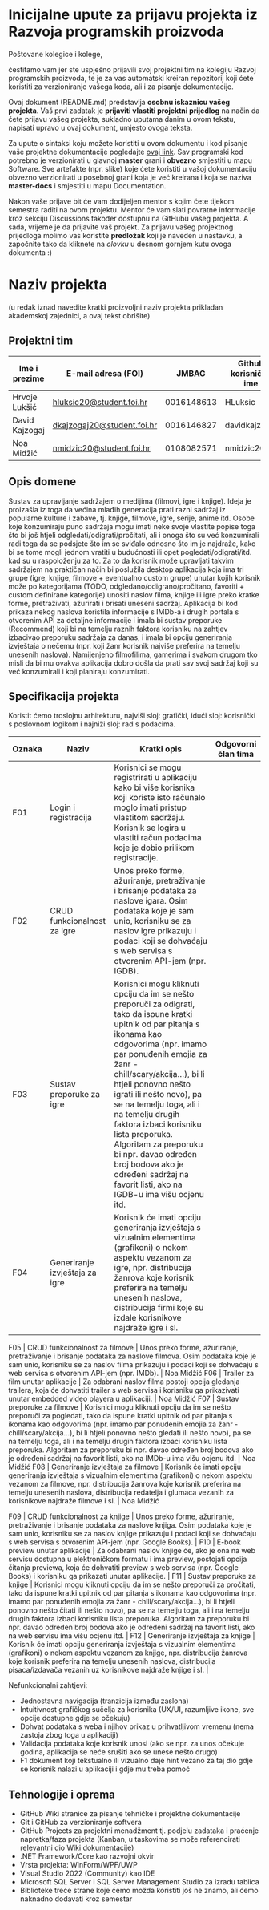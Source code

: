 # Inicijalne upute za prijavu projekta iz Razvoja programskih proizvoda

Poštovane kolegice i kolege, 

čestitamo vam jer ste uspješno prijavili svoj projektni tim na kolegiju Razvoj programskih proizvoda, te je za vas automatski kreiran repozitorij koji ćete koristiti za verzioniranje vašega koda, ali i za pisanje dokumentacije.

Ovaj dokument (README.md) predstavlja **osobnu iskaznicu vašeg projekta**. Vaš prvi zadatak je **prijaviti vlastiti projektni prijedlog** na način da ćete prijavu vašeg projekta, sukladno uputama danim u ovom tekstu, napisati upravo u ovaj dokument, umjesto ovoga teksta.

Za upute o sintaksi koju možete koristiti u ovom dokumentu i kod pisanje vaše projektne dokumentacije pogledajte [ovaj link](https://guides.github.com/features/mastering-markdown/).
Sav programski kod potrebno je verzionirati u glavnoj **master** grani i **obvezno** smjestiti u mapu Software. Sve artefakte (npr. slike) koje ćete koristiti u vašoj dokumentaciju obvezno verzionirati u posebnoj grani koja je već kreirana i koja se naziva **master-docs** i smjestiti u mapu Documentation.

Nakon vaše prijave bit će vam dodijeljen mentor s kojim ćete tijekom semestra raditi na ovom projektu. Mentor će vam slati povratne informacije kroz sekciju Discussions također dostupnu na GitHubu vašeg projekta. A sada, vrijeme je da prijavite vaš projekt. Za prijavu vašeg projektnog prijedloga molimo vas koristite **predložak** koji je naveden u nastavku, a započnite tako da kliknete na *olovku* u desnom gornjem kutu ovoga dokumenta :) 

# Naziv projekta
(u redak iznad navedite kratki proizvoljni naziv projekta prikladan akademskoj zajednici, a ovaj tekst obrišite)

## Projektni tim

Ime i prezime | E-mail adresa (FOI) | JMBAG | Github korisničko ime
------------  | ------------------- | ----- | ---------------------
Hrvoje Lukšić | hluksic20@student.foi.hr | 0016148613 | HLuksic
David Kajzogaj | dkajzogaj20@student.foi.hr | 0016146827 | davidkajzogaj
Noa Midžić | nmidzic20@student.foi.hr | 0108082571 | nmidzic20

## Opis domene
Sustav za upravljanje sadržajem o medijima (filmovi, igre i knjige). 
Ideja je proizašla iz toga da većina mlađih generacija prati razni sadržaj iz popularne kulture i zabave, tj. knjige, filmove, igre, serije, anime itd. Osobe koje konzumiraju puno sadržaja mogu imati neke svoje vlastite popise toga što bi još htjeli odgledati/odigrati/pročitati, ali i onoga što su već konzumirali radi toga da se podsjete što im se sviđalo odnosno što im je najdraže, kako bi se tome mogli jednom vratiti u budućnosti ili opet pogledati/odigrati/itd. kad su u raspoloženju za to. Za to da korisnik može upravljati takvim sadržajem na praktičan način bi poslužila desktop aplikacija koja ima tri grupe (igre, knjige, filmove + eventualno custom grupe) unutar kojih korisnik može po kategorijama (TODO, odgledano/odigrano/pročitano, favoriti + custom definirane kategorije) unositi naslov filma, knjige ili igre preko kratke forme, pretraživati, ažurirati i brisati uneseni sadržaj. Aplikacija bi kod prikaza nekog naslova koristila informacije s IMDb-a i drugih portala s otvorenim API za detaljne informacije i imala bi sustav preporuke (Recommend) koji bi na temelju raznih faktora korisniku na zahtjev izbacivao preporuku sadržaja za danas, i imala bi opciju generiranja izvještaja o nečemu (npr. koji žanr korisnik najviše preferira na temelju unesenih naslova). Namijenjeno filmofilima, gamerima i svakom drugom tko misli da bi mu ovakva aplikacija dobro došla da prati sav svoj sadržaj koji su već konzumirali i koji planiraju konzumirati.


## Specifikacija projekta

Koristit ćemo troslojnu arhitekturu, najviši sloj: grafički, idući sloj: korisnički s poslovnom logikom i najniži sloj: rad s podacima.

Oznaka | Naziv | Kratki opis | Odgovorni član tima
------ | ----- | ----------- | -------------------
F01 | Login i registracija | Korisnici se mogu registrirati u aplikaciju kako bi više korisnika koji koriste isto računalo moglo imati pristup vlastitom sadržaju. Korisnik se logira u vlastiti račun podacima koje je dobio prilikom registracije. | 
F02 | CRUD funkcionalnost za igre | Unos preko forme, ažuriranje, pretraživanje i brisanje podataka za naslove igara. Osim podataka koje je sam unio, korisniku se za naslov igre prikazuju i podaci koji se dohvaćaju s web servisa s otvorenim API-jem (npr. IGDB). | 
F03 | Sustav preporuke za igre | Korisnici mogu kliknuti opciju da im se nešto preporuči za odigrati, tako da ispune kratki upitnik od par pitanja s ikonama kao odgovorima (npr. imamo par ponuđenih emojia za žanr - chill/scary/akcija…), bi li htjeli ponovno nešto igrati ili nešto novo), pa se na temelju toga, ali i na temelju drugih faktora izbaci korisniku lista preporuka. Algoritam za preporuku bi npr. davao određen broj bodova ako je određeni sadržaj na favorit listi, ako na IGDB-u ima višu ocjenu itd. | 
F04 | Generiranje izvještaja za igre | Korisnik će imati opciju generiranja izvještaja s vizualnim elementima (grafikoni) o nekom aspektu vezanom za igre, npr. distribucija žanrova koje korisnik preferira na temelju unesenih naslova, distribucija firmi koje su izdale korisnikove najdraže igre i sl. | 

F05 | CRUD funkcionalnost za filmove |  Unos preko forme, ažuriranje, pretraživanje i brisanje podataka za naslove filmova. Osim podataka koje je sam unio, korisniku se za naslov filma prikazuju i podaci koji se dohvaćaju s web servisa s otvorenim API-jem (npr. IMDb). | Noa Midžić
F06 | Trailer za film unutar aplikacije | Za odabrani naslov filma postoji opcija gledanja trailera, koja će dohvatiti trailer s web servisa i korisniku ga prikazivati unutar embedded video playera u aplikaciji. | Noa Midžić
F07 | Sustav preporuke za filmove | Korisnici mogu kliknuti opciju da im se nešto preporuči za pogledati, tako da ispune kratki upitnik od par pitanja s ikonama kao odgovorima (npr. imamo par ponuđenih emojia za žanr - chill/scary/akcija…), bi li htjeli ponovno nešto gledati ili nešto novo), pa se na temelju toga, ali i na temelju drugih faktora izbaci korisniku lista preporuka. Algoritam za preporuku bi npr. davao određen broj bodova ako je određeni sadržaj na favorit listi, ako na IMDb-u ima višu ocjenu itd. | Noa Midžić
F08 | Generiranje izvještaja za filmove | Korisnik će imati opciju generiranja izvještaja s vizualnim elementima (grafikoni) o nekom aspektu vezanom za filmove, npr. distribucija žanrova koje korisnik preferira na temelju unesenih naslova, distribucija redatelja i glumaca vezanih za korisnikove najdraže filmove i sl. | Noa Midžić

F09 | CRUD funkcionalnost za knjige |  Unos preko forme, ažuriranje, pretraživanje i brisanje podataka za naslove knjiga. Osim podataka koje je sam unio, korisniku se za naslov knjige prikazuju i podaci koji se dohvaćaju s web servisa s otvorenim API-jem (npr. Google Books). | 
F10 | E-book preview unutar aplikacije | Za odabrani naslov knjige će, ako je ona na web servisu dostupna u elektroničkom formatu i ima preview, postojati opcija čitanja previewa, koja će dohvatiti preview s web servisa (npr. Google Books) i korisniku ga prikazati unutar aplikacije. | 
F11 | Sustav preporuke za knjige | Korisnici mogu kliknuti opciju da im se nešto preporuči za pročitati, tako da ispune kratki upitnik od par pitanja s ikonama kao odgovorima (npr. imamo par ponuđenih emojia za žanr - chill/scary/akcija…), bi li htjeli ponovno nešto čitati ili nešto novo), pa se na temelju toga, ali i na temelju drugih faktora izbaci korisniku lista preporuka. Algoritam za preporuku bi npr. davao određen broj bodova ako je određeni sadržaj na favorit listi, ako na web servisu ima višu ocjenu itd. | 
F12 | Generiranje izvještaja za knjige | Korisnik će imati opciju generiranja izvještaja s vizualnim elementima (grafikoni) o nekom aspektu vezanom za knjige, npr. distribucija žanrova koje korisnik preferira na temelju unesenih naslova, distribucija pisaca/izdavača vezanih uz korisnikove najdraže knjige i sl. | 

Nefunkcionalni zahtjevi:
- Jednostavna navigacija (tranzicija između zaslona)
- Intuitivnost grafičkog sučelja za korisnika (UX/UI, razumljive ikone, sve opcije dostupne gdje se očekuju)
- Dohvat podataka s weba i njihov prikaz u prihvatljivom vremenu (nema zastoja zbog toga u aplikaciji)
- Validacija podataka koje korisnik unosi (ako se npr. za unos očekuje godina, aplikacija se neće srušiti ako se unese nešto drugo)
- F1 dokument koji tekstualno ili vizualno daje hint vezano za taj dio gdje se korisnik nalazi u aplikaciji i gdje mu treba pomoć

## Tehnologije i oprema
- GitHub Wiki stranice za pisanje tehničke i projektne dokumentacije
- Git i GitHub za verzioniranje softvera
- GitHub Projects za projektni menadžment tj. podjelu zadataka i praćenje napretka/faza projekta (Kanban, u taskovima se može referencirati relevantni dio Wiki dokumentacije)
- .NET Framework/Core kao razvojni okvir
- Vrsta projekta: WinForm/WPF/UWP
- Visual Studio 2022 (Community) kao IDE
- Microsoft SQL Server i SQL Server Management Studio za izradu tablica 
- Biblioteke treće strane koje ćemo možda koristiti još ne znamo, ali ćemo naknadno dodavati kroz semestar


